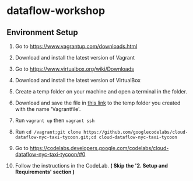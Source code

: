 # dataflow-workshop
## Environment Setup
1) Go to https://www.vagrantup.com/downloads.html

2) Download and install the latest version of Vagrant
3) Go to https://www.virtualbox.org/wiki/Downloads
4) Download and install the latest version of VirtualBox
5) Create a temp folder on your machine and open a terminal in the folder.
5) Download and save the file in [this link](https://raw.githubusercontent.com/doitintl/dataflow-workshop/master/Vagrantfile) to the temp folder you created with the name 'Vagrantfile'.
5) Run `vagrant up` then `vagrant ssh`
6) Run `cd /vagrant;git clone https://github.com/googlecodelabs/cloud-dataflow-nyc-taxi-tycoon.git;cd cloud-dataflow-nyc-taxi-tycoon`
8) Go to https://codelabs.developers.google.com/codelabs/cloud-dataflow-nyc-taxi-tycoon/#0
9) Follow the instructions in the CodeLab. **( Skip the '2. Setup and Requirements' section )**
